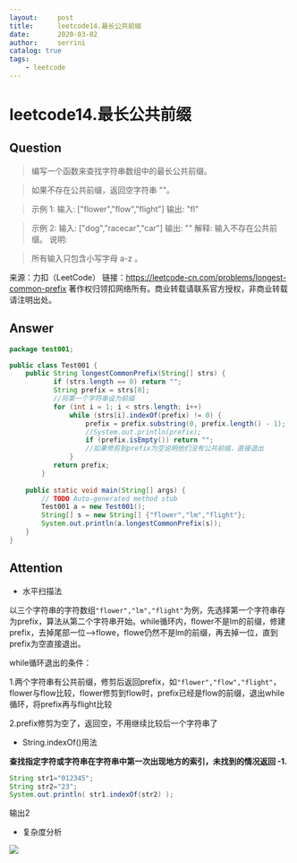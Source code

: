 ```yaml
---
layout:     post
title:      leetcode14.最长公共前缀
date:       2020-03-02            
author:     serrini                 
catalog: true                       
tags:                               
    - leetcode
---
```


# leetcode14.最长公共前缀

## Question

> 编写一个函数来查找字符串数组中的最长公共前缀。

> 如果不存在公共前缀，返回空字符串 ""。

> 示例 1:
> 输入: ["flower","flow","flight"]
> 输出: "fl"

> 示例 2:
> 输入: ["dog","racecar","car"]
> 输出: ""
> 解释: 输入不存在公共前缀。
> 说明:

> 所有输入只包含小写字母 a-z 。

来源：力扣（LeetCode）
链接：https://leetcode-cn.com/problems/longest-common-prefix
著作权归领扣网络所有。商业转载请联系官方授权，非商业转载请注明出处。

## Answer


```java
package test001;

public class Test001 {
	public String longestCommonPrefix(String[] strs) {
		   if (strs.length == 0) return "";
		   String prefix = strs[0];
		   //将第一个字符串设为前缀
		   for (int i = 1; i < strs.length; i++)
		       while (strs[i].indexOf(prefix) != 0) {
		           prefix = prefix.substring(0, prefix.length() - 1);
		           //System.out.println(prefix);
		           if (prefix.isEmpty()) return "";
		           //如果修剪到prefix为空说明他们没有公共前缀，直接退出
		       }        
		   return prefix;
		}
	
	public static void main(String[] args) {
		// TODO Auto-generated method stub
		Test001 a = new Test001();
		String[] s = new String[] {"flower","lm","flight"};
		System.out.println(a.longestCommonPrefix(s));
	}
}
```

## Attention

* 水平扫描法

以三个字符串的字符数组`"flower","lm","flight"`为例，先选择第一个字符串存为prefix，算法从第二个字符串开始。while循环内，flower不是lm的前缀，修建prefix，去掉尾部一位——>flowe，flowe仍然不是lm的前缀，再去掉一位，直到prefix为空直接退出。

while循环退出的条件：

1.两个字符串有公共前缀，修剪后返回prefix，如`"flower","flow","flight"`，flower与flow比较，flower修剪到flow时，prefix已经是flow的前缀，退出while循环，将prefix再与flight比较

2.prefix修剪为空了，返回空，不用继续比较后一个字符串了


* String.indexOf()用法

**查找指定字符或字符串在字符串中第一次出现地方的索引，未找到的情况返回 -1.**

```java
String str1="012345";
String str2="23";
System.out.println( str1.indexOf(str2) );
```
输出2

* 复杂度分析

![](https://tva1.sinaimg.cn/large/00831rSTgy1gcfq9p6eu5j30k804ugmc.jpg)



